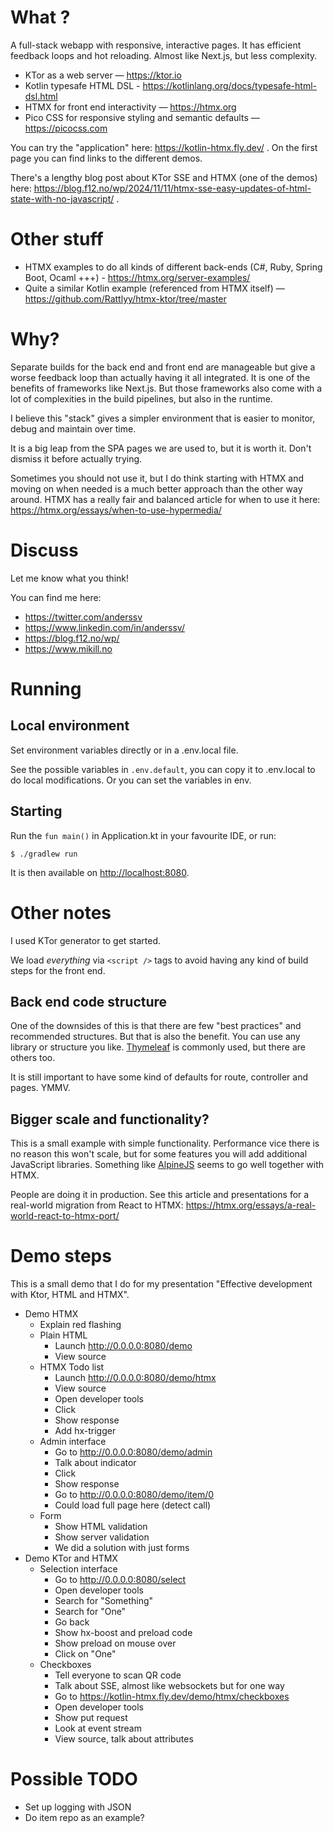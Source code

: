 # What ?

A full-stack webapp with responsive, interactive pages.
It has efficient feedback loops and hot reloading.
Almost like Next.js, but less complexity.

- KTor as a web server — https://ktor.io
- Kotlin typesafe HTML DSL - https://kotlinlang.org/docs/typesafe-html-dsl.html
- HTMX for front end interactivity — https://htmx.org
- Pico CSS for responsive styling and semantic defaults — https://picocss.com

You can try the "application" here: https://kotlin-htmx.fly.dev/ .
On the first page you can find links to the different demos.

There's a lengthy blog post about KTor SSE and HTMX (one of the demos) here:
https://blog.f12.no/wp/2024/11/11/htmx-sse-easy-updates-of-html-state-with-no-javascript/ .

# Other stuff

- HTMX examples to do all kinds of different back-ends (C#, Ruby, Spring Boot,
  Ocaml +++) - https://htmx.org/server-examples/
- Quite a similar Kotlin example (referenced from HTMX itself) — https://github.com/Rattlyy/htmx-ktor/tree/master

# Why?

Separate builds for the back end and front end are manageable
but give a worse feedback loop than actually having it all integrated.
It is one of the benefits of frameworks like Next.js.
But those frameworks also come with a lot of complexities in the build pipelines, but also in the runtime.

I believe this "stack" gives a simpler environment that is easier to monitor, debug and maintain over time.

It is a big leap from the SPA pages we are used to, but it is worth it. Don't dismiss it before actually trying.

Sometimes you should not use it, but I do think starting with HTMX and moving on when needed is a much better approach
than the other way around. HTMX has a really fair and balanced article for when to use it
here: https://htmx.org/essays/when-to-use-hypermedia/

# Discuss

Let me know what you think!

You can find me here:

- https://twitter.com/anderssv
- https://www.linkedin.com/in/anderssv/
- https://blog.f12.no/wp/
- https://www.mikill.no

# Running

## Local environment

Set environment variables directly or in a .env.local file.

See the possible variables in ```.env.default```, you can copy it to .env.local to do local modifications. Or you can
set the variables in env.

## Starting

Run the ```fun main()``` in Application.kt in your favourite IDE, or run:

    $ ./gradlew run

It is then available on [http://localhost:8080](http://localhost:8080).

# Other notes

I used KTor generator to get started.

We load _everything_ via ```<script />``` tags to avoid having any kind of build steps for the front end.

## Back end code structure

One of the downsides of this is that there are few "best practices" and recommended structures. But that is
also the benefit. You can use any library or structure you like. [Thymeleaf](https://www.thymeleaf.org/) is commonly
used, but there are others too.

It is still important to have some kind of defaults for route, controller and pages. YMMV.

## Bigger scale and functionality?

This is a small example with simple functionality.
Performance vice there is no reason this won't scale,
but for some features you will add additional JavaScript libraries.
Something like [AlpineJS](https://alpinejs.dev/) seems to go well together with HTMX.

People are doing it in production.
See this article and presentations for a real-world migration from React to HTMX:
https://htmx.org/essays/a-real-world-react-to-htmx-port/

# Demo steps

This is a small demo that I do for my presentation "Effective development with Ktor, HTML and HTMX".

- Demo HTMX
  - Explain red flashing
  - Plain HTML
    - Launch http://0.0.0.0:8080/demo
    - View source
  - HTMX Todo list
    - Launch http://0.0.0.0:8080/demo/htmx
    - View source
    - Open developer tools
    - Click
    - Show response
    - Add hx-trigger
  - Admin interface
    - Go to http://0.0.0.0:8080/demo/admin
    - Talk about indicator
    - Click
    - Show response
    - Go to http://0.0.0.0:8080/demo/item/0
    - Could load full page here (detect call)
  - Form
    - Show HTML validation
    - Show server validation
    - We did a solution with just forms
- Demo KTor and HTMX
    - Selection interface
        - Go to http://0.0.0.0:8080/select
        - Open developer tools
        - Search for "Something"
        - Search for "One"
        - Go back
        - Show hx-boost and preload code
        - Show preload on mouse over
        - Click on "One"
    - Checkboxes
        - Tell everyone to scan QR code
        - Talk about SSE, almost like websockets but for one way
        - Go to https://kotlin-htmx.fly.dev/demo/htmx/checkboxes
        - Open developer tools
        - Show put request
        - Look at event stream
        - View source, talk about attributes

# Possible TODO

- Set up logging with JSON
- Do item repo as an example?